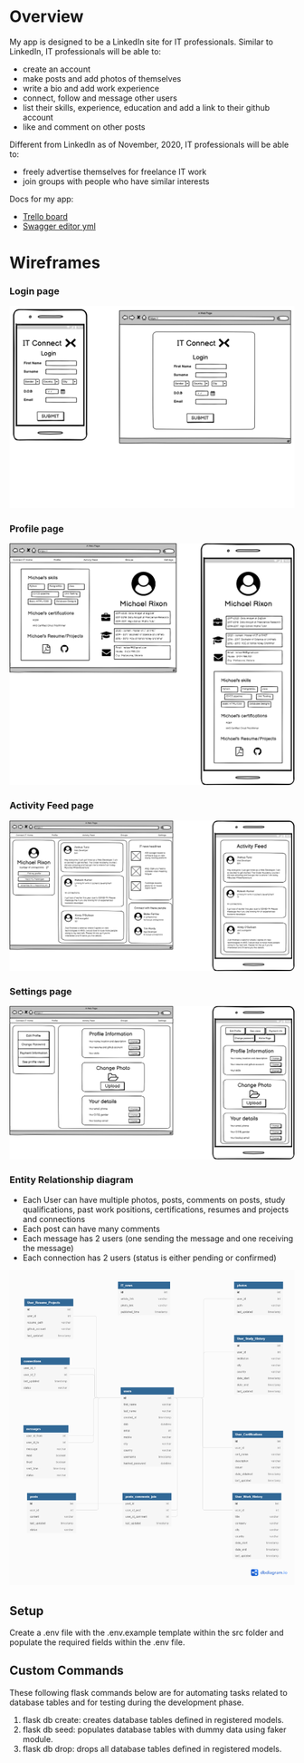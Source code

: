 # Overview

My app is designed to be a LinkedIn site for IT professionals.
Similar to LinkedIn, IT professionals will be able to:
* create an account
* make posts and add photos of themselves
* write a bio and add work experience
* connect, follow and message other users
* list their skills, experience, education and add a link to their github account
* like and comment on other posts

Different from LinkedIn as of November, 2020, IT professionals will be able to:
* freely advertise themselves for freelance IT work
* join groups with people who have similar interests

Docs for my app:
* [Trello board](https://trello.com/b/7Y9qhmBJ/project-management)
* [Swagger editor yml](https://github.com/mrixon95/Docs_On_Term3_CCC_course/blob/main/LinkedIn%20App/connectITAPI.yaml)




# Wireframes

### Login page
![Login_Page_Wireframe](docs/Login_Page_Wireframe.jpg)

### Profile page
![Profile_Page_Wireframe](docs/Profile_Page_Wireframe.png)

### Activity Feed page
![Activity_Feed_Wireframe](docs/Activity_Feed_Wireframe.png)

### Settings page
![Setting_Page_Wireframe](docs/Setting_Page_Wireframe.png)

### Entity Relationship diagram

* Each User can have multiple photos, posts, comments on posts, study qualifications, past work positions, certifications, resumes and projects and connections
* Each post can have many comments
* Each message has 2 users (one sending the message and one receiving the message)
* Each connection has 2 users (status is either pending or confirmed)



![Entity_Relationship_Diagram](docs/ERD_Diagram_dbdiagramio.png)


## Setup
Create a .env file with the .env.example template within the src folder and populate the required fields within the .env file.

## Custom Commands
These following flask commands below are for automating tasks related to database tables and for testing during the development phase.
1. flask db create: creates database tables defined in registered models.
2. flask db seed: populates database tables with dummy data using faker module.
3. flask db drop: drops all database tables defined in registered models.

